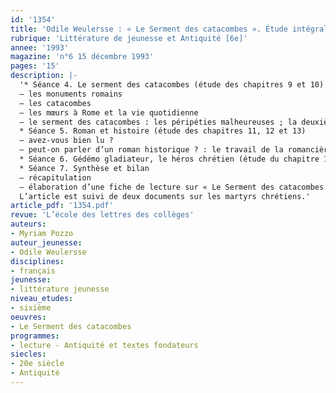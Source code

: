 ```yaml
---
id: '1354'
title: 'Odile Weulersse : « Le Serment des catacombes ». Étude intégrale (2/2)'
rubrique: 'Littérature de jeunesse et Antiquité [6e]'
annee: '1993'
magazine: 'n°6 15 décembre 1993'
pages: '15'
description: |-
  '* Séance 4. Le serment des catacombes (étude des chapitres 9 et 10)
  – les monuments romains
  – les catacombes
  – les mœurs à Rome et la vie quotidienne
  – le serment des catacombes : les péripéties malheureuses ; la deuxième partie du récit
  * Séance 5. Roman et histoire (étude des chapitres 11, 12 et 13)
  – avez-vous bien lu ?
  – peut-on parler d’un roman historique ? : le travail de la romancière ; l’intégration de l’Histoire dans le tissu de la narration ; l’Histoire au service de la fiction ; fiction et Histoire sont étroitement mêlés
  * Séance 6. Gédémo gladiateur, le héros chrétien (étude du chapitre 12)
  * Séance 7. Synthèse et bilan
  – récapitulation
  – élaboration d’une fiche de lecture sur « Le Serment des catacombes »
  L’article est suivi de deux documents sur les martyrs chrétiens.'
article_pdf: '1354.pdf'
revue: 'L’école des lettres des collèges'
auteurs:
- Myriam Pozzo
auteur_jeunesse:
- Odile Weulersse
disciplines:
- français
jeunesse:
- littérature jeunesse
niveau_etudes:
- sixième
oeuvres:
- Le Serment des catacombes
programmes:
- lecture - Antiquité et textes fondateurs
siecles:
- 20e siècle
- Antiquité
---
```

